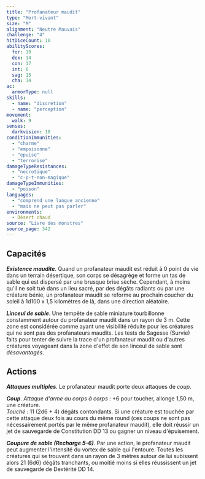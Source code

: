 ```yaml
---
title: "Profanateur maudit"
type: "Mort-vivant"
size: "M"
alignment: "Neutre Mauvais"
challenge: "4"
hitDiceCount: 10
abilityScores:
  for: 19
  dex: 14
  con: 17
  int: 6
  sag: 15
  cha: 14
ac:
  armorType: null
skills:
  - name: "discretion"
  - name: "perception"
movement:
  walk: 9
senses:
  darkvision: 18
conditionImmunities:
  - "charme"
  - "empoisonne"
  - "epuise"
  - "terrorise"
damageTypeResistances:
  - "necrotique"
  - "c-p-t-non-magique"
damageTypeImmunities:
  - "poison"
languages:
  - "comprend une langue ancienne"
  - "mais ne peut pas parler"
environments:
  - Désert chaud
source: "Livre des monstres"
source_page: 342
---
```

## Capacités
_**Existence maudite**_. Quand un profanateur maudit est réduit à 0 point de vie dans un terrain désertique, son corps se désagrège et forme un tas de sable qui est dispersé par une brusque brise sèche. Cependant, à moins qu'il ne soit tué dans un lieu sacré, par des dégâts radiants ou par une créature bénie, un profanateur maudit se reforme au prochain coucher du soleil à 1d100 x 1,5 kilomètres de là, dans une direction aléatoire.

_**Linceul de sable**_. Une tempête de sable miniature tourbillonne constamment autour du profanateur maudit dans un rayon de 3 m. Cette zone est considérée comme ayant une visibilité réduite pour les créatures qui ne sont pas des profanateurs maudits. Les tests de Sagesse (Survie) faits pour tenter de suivre la trace d'un profanateur maudit ou d'autres créatures voyageant dans la zone d'effet de son linceul de sable sont _désavantagés_.

## Actions
_**Attaques multiples**_. Le profanateur maudit porte deux attaques de _coup_.

_**Coup**_. _Attaque d'arme au corps à corps_ : +6 pour toucher, allonge 1,50 m, une créature.  
_Touché_ : 11 (2d6 + 4) dégâts contondants. Si une créature est touchée par cette attaque deux fois au cours du même round (ces coups ne sont pas nécessairement portés par le même profanateur maudit), elle doit réussir un jet de sauvegarde de Constitution DD 13 ou gagner un niveau d'épuisement.

_**Coupure de sable (Recharge 5–6)**_. Par une action, le profanateur maudit peut augmenter l'intensité du vortex de sable qui l'entoure. Toutes les créatures qui se trouvent dans un rayon de 3 mètres autour de lui subissent alors 21 (6d6) dégâts tranchants, ou moitié moins si elles réussissent un jet de sauvegarde de Dextérité DD 14.
